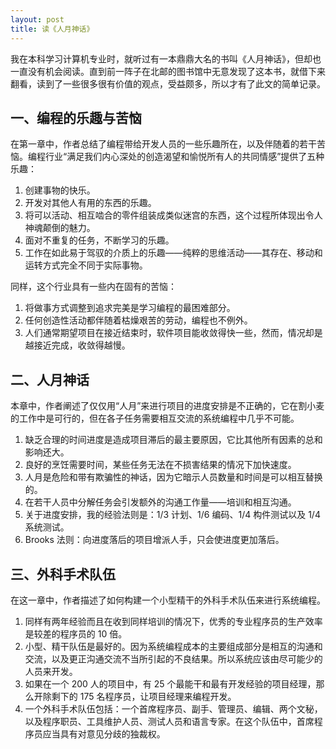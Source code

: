 ```yaml
---
layout: post
title: 读《人月神话》
---
```



我在本科学习计算机专业时，就听过有一本鼎鼎大名的书叫《人月神话》，但却也一直没有机会阅读。直到前一阵子在北邮的图书馆中无意发现了这本书，就借下来翻看，读到了一些很多很有价值的观点，受益颇多，所以才有了此文的简单记录。


## 一、编程的乐趣与苦恼

在第一章中，作者总结了编程带给开发人员的一些乐趣所在，以及伴随着的若干苦恼。编程行业“满足我们内心深处的创造渴望和愉悦所有人的共同情感”提供了五种乐趣：

1. 创建事物的快乐。
2. 开发对其他人有用的东西的乐趣。
3. 将可以活动、相互啮合的零件组装成类似迷宫的东西，这个过程所体现出令人神魂颠倒的魅力。
4. 面对不重复的任务，不断学习的乐趣。
5. 工作在如此易于驾驭的介质上的乐趣——纯粹的思维活动——其存在、移动和运转方式完全不同于实际事物。

同样，这个行业具有一些内在固有的苦恼：

1. 将做事方式调整到追求完美是学习编程的最困难部分。
2. 任何创造性活动都伴随着枯燥艰苦的劳动，编程也不例外。
3. 人们通常期望项目在接近结束时，软件项目能收敛得快一些，然而，情况却是越接近完成，收敛得越慢。


## 二、人月神话

本章中，作者阐述了仅仅用“人月”来进行项目的进度安排是不正确的，它在割小麦的工作中是可行的，但在各子任务需要相互交流的系统编程中几乎不可能。

1. 缺乏合理的时间进度是造成项目滞后的最主要原因，它比其他所有因素的总和影响还大。
2. 良好的烹饪需要时间，某些任务无法在不损害结果的情况下加快速度。
3. 人月是危险和带有欺骗性的神话，因为它暗示人员数量和时间是可以相互替换的。
4. 在若干人员中分解任务会引发额外的沟通工作量——培训和相互沟通。
5. 关于进度安排，我的经验法则是：1/3 计划、1/6 编码、1/4 构件测试以及 1/4 系统测试。
6. Brooks 法则：向进度落后的项目增派人手，只会使进度更加落后。


## 三、外科手术队伍

在这一章中，作者描述了如何构建一个小型精干的外科手术队伍来进行系统编程。

1. 同样有两年经验而且在收到同样培训的情况下，优秀的专业程序员的生产效率是较差的程序员的 10 倍。
2. 小型、精干队伍是最好的。因为系统编程成本的主要组成部分是相互的沟通和交流，以及更正沟通交流不当所引起的不良结果。所以系统应该由尽可能少的人员来开发。
3. 如果在一个 200 人的项目中，有 25 个最能干和最有开发经验的项目经理，那么开除剩下的 175 名程序员，让项目经理来编程开发。
4. 一个外科手术队伍包括：一个首席程序员、副手、管理员、编辑、两个文秘，以及程序职员、工具维护人员、测试人员和语言专家。在这个队伍中，首席程序员应当具有对意见分歧的独裁权。
